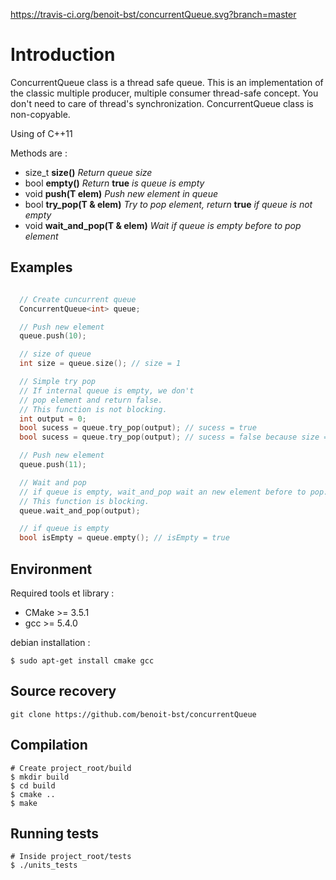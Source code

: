 https://travis-ci.org/benoit-bst/concurrentQueue.svg?branch=master

# Introduction

ConcurrentQueue class is a thread safe queue. This is an implementation of the classic multiple producer, multiple consumer thread-safe concept. You don't need to care of thread's synchronization. ConcurrentQueue class is non-copyable.

Using of C++11

Methods are :

* size_t **size()** *Return queue size*
* bool **empty()** *Return* **true** *is queue is empty*
* void **push(T elem)** *Push new element in queue*
* bool **try_pop(T & elem)** *Try to pop element, return* **true** *if queue is not empty*
* void **wait_and_pop(T & elem)**  *Wait if queue is empty before to pop element*

## Examples

```c++

  // Create cuncurrent queue
  ConcurrentQueue<int> queue;

  // Push new element
  queue.push(10);

  // size of queue
  int size = queue.size(); // size = 1

  // Simple try pop
  // If internal queue is empty, we don't
  // pop element and return false.
  // This function is not blocking.
  int output = 0;
  bool sucess = queue.try_pop(output); // sucess = true
  bool sucess = queue.try_pop(output); // sucess = false because size = 0

  // Push new element
  queue.push(11);

  // Wait and pop
  // if queue is empty, wait_and_pop wait an new element before to pop.
  // This function is blocking.
  queue.wait_and_pop(output);

  // if queue is empty
  bool isEmpty = queue.empty(); // isEmpty = true

```

## Environment

Required tools et library :

* CMake >= 3.5.1
* gcc >= 5.4.0

debian installation :
```shell
$ sudo apt-get install cmake gcc
```

## Source recovery

```
git clone https://github.com/benoit-bst/concurrentQueue
```

## Compilation

```shell
# Create project_root/build
$ mkdir build
$ cd build
$ cmake ..
$ make
```

## Running tests

```shell
# Inside project_root/tests
$ ./units_tests
```
